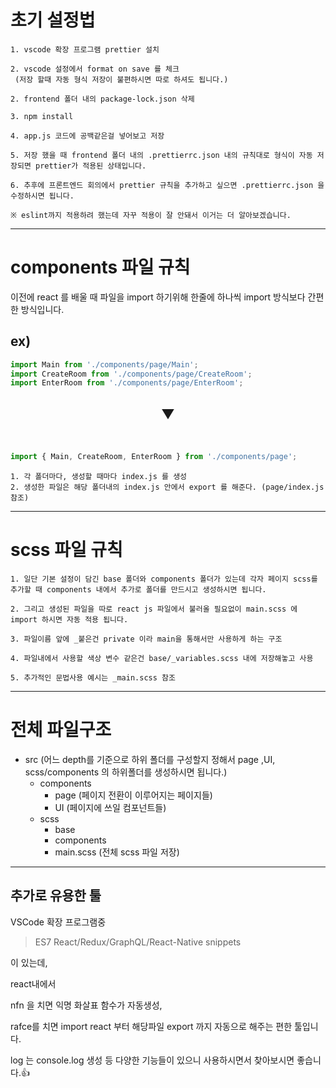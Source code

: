 # 초기 설정법

```
1. vscode 확장 프로그램 prettier 설치

2. vscode 설정에서 format on save 를 체크
 (저장 할때 자동 형식 저장이 불편하시면 따로 하셔도 됩니다.)

2. frontend 폴더 내의 package-lock.json 삭제

3. npm install

4. app.js 코드에 공백같은걸 넣어보고 저장

5. 저장 했을 때 frontend 폴더 내의 .prettierrc.json 내의 규칙대로 형식이 자동 저장되면 prettier가 적용된 상태입니다.

6. 추후에 프론트엔드 회의에서 prettier 규칙을 추가하고 싶으면 .prettierrc.json 을 수정하시면 됩니다.

※ eslint까지 적용하려 했는데 자꾸 적용이 잘 안돼서 이거는 더 알아보겠습니다.
```

---

# components 파일 규칙

이전에 react 를 배울 때 파일을 import 하기위해 한줄에 하나씩 import 방식보다 간편한 방식입니다.

## ex)

```js
import Main from './components/page/Main';
import CreateRoom from './components/page/CreateRoom';
import EnterRoom from './components/page/EnterRoom';
```

<center><h2>▼</h2></center></br>

```js
import { Main, CreateRoom, EnterRoom } from './components/page';
```

    1. 각 폴더마다, 생성할 때마다 index.js 를 생성
    2. 생성한 파일은 해당 폴더내의 index.js 안에서 export 를 해준다. (page/index.js 참조)

---

# scss 파일 규칙

    1. 일단 기본 설정이 담긴 base 폴더와 components 폴더가 있는데 각자 페이지 scss를 추가할 때 components 내에서 추가로 폴더를 만드시고 생성하시면 됩니다.

    2. 그리고 생성된 파일을 따로 react js 파일에서 불러올 필요없이 main.scss 에 import 하시면 자동 적용 됩니다.

    3. 파일이름 앞에 _붙은건 private 이라 main을 통해서만 사용하게 하는 구조

    4. 파일내에서 사용할 색상 변수 같은건 base/_variables.scss 내에 저장해놓고 사용

    5. 추가적인 문법사용 예시는 _main.scss 참조

---

# 전체 파일구조

- src
  (어느 depth를 기준으로 하위 폴더를 구성할지 정해서 page ,UI, scss/components 의 하위폴더를 생성하시면 됩니다.)
  - components
    - page (페이지 전환이 이루어지는 페이지들)
    - UI (페이지에 쓰일 컴포넌트들)
  - scss
    - base
    - components
    - main.scss (전체 scss 파일 저장)

---

## 추가로 유용한 툴

VSCode 확장 프로그램중

> ES7 React/Redux/GraphQL/React-Native snippets

이 있는데,

react내에서

nfn 을 치면 익명 화살표 함수가 자동생성,

rafce를 치면 import react 부터 해당파일 export 까지 자동으로 해주는 편한 툴입니다.

log 는 console.log 생성 등 다양한 기능들이 있으니 사용하시면서 찾아보시면 좋습니다.👍
